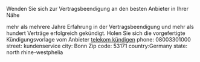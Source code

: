 Wenden Sie sich zur Vertragsbeendigung an den besten Anbieter in Ihrer Nähe

mehr als mehrere Jahre Erfahrung in der Vertragsbeendigung und mehr als hundert Verträge erfolgreich gekündigt. Holen Sie sich die vorgefertigte Kündigungsvorlage vom Anbieter
<a href="https://www.kuendigung.services/telekom-kuendigen/">telekom kündigen</a>
phone: 08003301000
street: kundenservice
city: Bonn
Zip code: 53171
country:Germany
state: north rhine-westphelia
